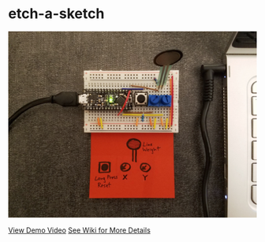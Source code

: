 # etch-a-sketch


![Arduino Interface](https://github.com/shetharp/etch-a-sketch/blob/master/ardunio%20interface%20-%20etch-a-sketch.jpeg)

[View Demo Video](https://drive.google.com/file/d/1g5QW2VUSx5g3MM2h0to2qLFdD8hrhBPI/view)
[See Wiki for More Details](https://github.com/shetharp/etch-a-sketch/wiki)
